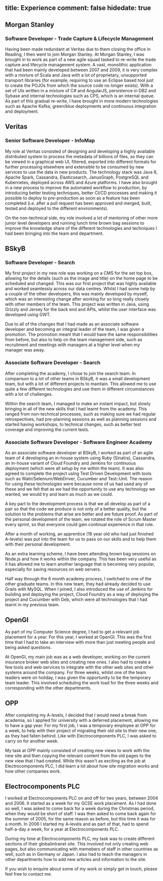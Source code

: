 title: Experience
comment: false
hidedate: true
---
## Morgan Stanley
### Software Developer - Trade Capture & Lifecycle Management
Having been made redundant at Veritas due to them closing the office in Reading, I then went to join Morgan Stanley. At Morgan Stanley, I was brought in to work as part of a new agile squad tasked to re-write the trade capture and lifecycle management system. A vast, monolithic application that had been mainly developed between 2007 and 2009, it is very complex with a mixture of Scala and Java with a lot of proprietary, unsupported transport libraries (for example, requiring to use an Eclipse based tool just to create the POJOs from which the source code no longer exists). With a set of UIs written in a mixture of C# and AngularJS, persistence in DB2 and Sybase and internal technologies such as CPS, which is an internal queue. As part of this gradual re-write, I have brought in more modern technologies such as Apache Kafka, green/blue deployments and continuous integration and deployment.

## Veritas
### Senior Software Developer - InfoMap
My role at Veritas consisted of designing and developing a highly available distributed system to process the metadata of billions of files, so they can be viewed in a graphical web UI, filtered, exported into different formats for further processing elsewhere and extensible to be consumed by new services to use the data in new products. The technology stack was Java 8, Apache Spark, Cassandra, Elasticsearch, JanusGraph, PostgreSQL and Kubernetes, deployed across AWS and Azure platforms. I have also brought in a new process to improve the automated workflow to production, by introducing better testing techniques, better CI/CD processes and making it possible to deploy to pre-production as soon as a feature has been completed (i.e. after a pull request has been approved and merged, built, tested and deployed to the different environments).

On the non-technical side, my role involved a lot of mentoring of other more junior level developers and running lunch time brown bag sessions to improve the knowledge share of the different technologies and techniques I had been bringing into the team and department.

## BSkyB
### Software Developer - Search
My first project in my new role was working on a CMS for the set top box, allowing for the details (such as the image and title) on the home page to be scheduled and changed. This was our first project that was highly available and worked seamlessly across our data centres. Whilst I had some help by a couple of the other developers, this was mainly developed by myself, which was an interesting change after working for so long really closely with other members of the team. This project was written in Java, using Grizzly and Jersey for the back end and APIs, whilst the user interface was developed using GWT.

Due to all of the changes that I had made as an associate software developer and becoming an integral leader of the team, I was given a promotion. The promotion meant that I would have the same responsibilities from before, but also to help on the team management side, such as recruitment and meetings with managers at a higher level when my manager was away.

### Associate Software Developer - Search
After completing the academy, I chose to join the search team. In comparison to a lot of other teams in BSkyB, it was a small development team, but with a lot of different projects to maintain. This allowed me to use quite a few different technologies and use them in different circumstances with a lot of challenges.

Within the search team, I managed to make an instant impact, but slowly bringing in all of the new skills that I had learnt from the academy. This ranged from non-technical processes, such as making sure we had regular retrospectives, had pre-planning sessions as well as planning sessions and started having workshops, to technical changes, such as better test coverage and improving the current tests.

### Associate Software Developer - Software Engineer Academy
As an associate software developer at BSkyB, I worked as part of an agile team of 4 developing an in-house system using Ruby (Sinatra), Cassandra, an in-house variant of Cloud Foundry and Jenkins for continuous deployment (which were all setup by me within the team). It was also agreed to complete the project using Test Driven Development with tools such as Watir/Selenium/WebDriver, Cucumber and Test::Unit. The reason for using these technologies were because none of us had used any of these and we felt that as we had the opportunity to use any technology we wanted, we would try and learn as much as we could.

A key part to the development process is that we all develop as part of a pair so that the code we produce is not only of a better quality, but the solution to the problems that arise are better and are future proof. As part of the personal development of the team, we rotated the role of Scrum Master every sprint, so that everyone could gain continual experience in that role.

After a month of working, an apprentice (18 year old who had just finished A-levels) was put into the team for us to pass on our skills and to help them with their personal development.

As an extra learning scheme, I have been attending brown bag sessions on Node.js and how it works within the company. This has been very useful as it has allowed me to learn another language that is becoming very popular, especially for saving resources on web servers.

Half way through the 6 month academy process, I switched to one of the other graduate teams. In this new team, they had already decided to use Grails with MySQL. When I joined, I also introduced the use of Jenkins for building and deploying the project, Cloud Foundry as a way of deploying the project and Cucumber with Geb, which were all technologies that I had learnt in my previous team.

## OpenGI
As part of my Computer Science degree, I had to get a relevant job placement for a year. For this year, I worked at OpenGI. This was the first time that I had to take an interview with more than just meeting people and being asked questions.

At OpenGI, my main job was as a web developer, working on the current insurance broker web sites and creating new ones. I also had to create a few tools and web services to integrate with the other web sites and other systems around the company. For three weeks, whilst one of the team leaders were on holiday, I was given the opportunity to be the temporary team leader. This involved scheduling the work load for the three weeks and corresponding with the other departments.

## OPP
After completing my A-levels, I decided that I would need a break from academia, so I applied for university with a deferred placement, allowing me to have a gap year. For my first job, I was a temporary employee at OPP for a week, to help with their project of migrating their old site to their new one, as they had fallen behind. Like with Electrocomponents PLC, I was asked to carry on for another week.

My task at OPP mainly consisted of creating new views to work with the new site and then copying the relevant content from the old pages to the new view that I had created. While this wasn't as exciting as the job at Electrocomponents PLC, I did learn a lot about how site migration works and how other companies work.

## Electrocomponents PLC
I worked at Electrocomponents PLC on and off for two years, between 2004 and 2006. It started as a week for my GCSE work placement. As I had done so well, I was asked to come back for a week during the Christmas period, when they would be short of staff. I was then asked to come back again for the summer of 2005, for the same reason as before, but this time it was for a month. In 2006 I started my A-levels and as part of that, had to spend half-a-day a week, for a year at Electrocomponents PLC.

During my time at Electrocomponents PLC, my task was to create different sections of their globalintranet site. This involved not only creating web pages, but also communicating with memebers of staff in other countries as well, such as in Germany or Japan. I also had to teach the managers in other departments how to add new articles and information to the site.

If you wish to enquire about some of my work or simply get in touch, please feel free to contact me.
